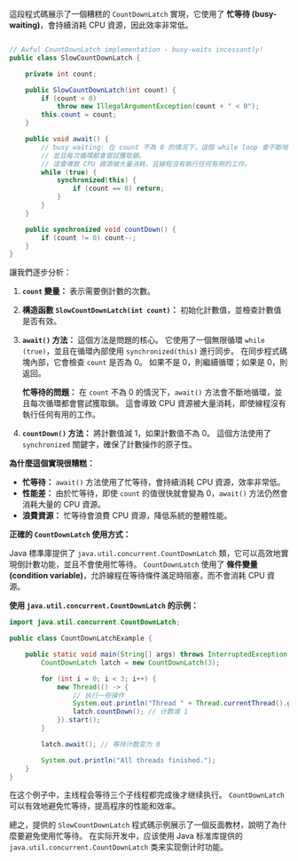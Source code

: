 這段程式碼展示了一個糟糕的 `CountDownLatch` 實現，它使用了 **忙等待 (busy-waiting)**，會持續消耗 CPU 資源，因此效率非常低。

```java

// Awful CountDownLatch implementation - busy-waits incessantly!
public class SlowCountDownLatch {

    private int count;

    public SlowCountDownLatch(int count) {
        if (count < 0)
            throw new IllegalArgumentException(count + " < 0");
        this.count = count;
    }

    public void await() {
	    // busy waiting: 在 count 不為 0 的情況下，這個 while loop 會不斷地循環
	    // 並且每次循環都會嘗試獲取鎖。 
	    // 這會導致 CPU 資源被大量消耗，且線程沒有執行任何有用的工作。
        while (true) {
            synchronized(this) {
                if (count == 0) return;
            }
        }
    }

    public synchronized void countDown() {
        if (count != 0) count--;
    }
}

```


讓我們逐步分析：

1. **`count` 變量：**  表示需要倒計數的次數。

2. **構造函數 `SlowCountDownLatch(int count)`：**  初始化計數值，並檢查計數值是否有效。

3. **`await()` 方法：**  這個方法是問題的核心。  它使用了一個無限循環 `while (true)`，並且在循環內部使用 `synchronized(this)` 進行同步。  在同步程式碼塊內部，它會檢查 `count` 是否為 0。  如果不是 0，則繼續循環；如果是 0，則返回。

   **忙等待的問題：**  在 `count` 不為 0 的情況下，`await()` 方法會不斷地循環，並且每次循環都會嘗試獲取鎖。  這會導致 CPU 資源被大量消耗，即使線程沒有執行任何有用的工作。

4. **`countDown()` 方法：**  將計數值減 1，如果計數值不為 0。  這個方法使用了 `synchronized` 關鍵字，確保了計數操作的原子性。


**為什麼這個實現很糟糕：**

* **忙等待：**  `await()` 方法使用了忙等待，會持續消耗 CPU 資源，效率非常低。
* **性能差：**  由於忙等待，即使 `count` 的值很快就會變為 0，`await()` 方法仍然會消耗大量的 CPU 資源。
* **浪費資源：**  忙等待會浪費 CPU 資源，降低系統的整體性能。


**正確的 `CountDownLatch` 使用方式：**

Java 標準庫提供了 `java.util.concurrent.CountDownLatch` 類，它可以高效地實現倒計數功能，並且不會使用忙等待。  `CountDownLatch` 使用了 **條件變量 (condition variable)**，允許線程在等待條件滿足時阻塞，而不會消耗 CPU 資源。

**使用 `java.util.concurrent.CountDownLatch` 的示例：**

```java
import java.util.concurrent.CountDownLatch;

public class CountDownLatchExample {

    public static void main(String[] args) throws InterruptedException {
        CountDownLatch latch = new CountDownLatch(3);

        for (int i = 0; i < 3; i++) {
            new Thread(() -> {
                // 执行一些操作
                System.out.println("Thread " + Thread.currentThread().getName() + " finished.");
                latch.countDown(); // 计数减 1
            }).start();
        }

        latch.await(); // 等待计数变为 0

        System.out.println("All threads finished.");
    }
}
```

在这个例子中，主线程会等待三个子线程都完成後才继续执行。  `CountDownLatch` 可以有效地避免忙等待，提高程序的性能和效率。


總之，提供的 `SlowCountDownLatch` 程式碼示例展示了一個反面教材，說明了為什麼要避免使用忙等待。  在实际开发中，应该使用 Java 标准库提供的 `java.util.concurrent.CountDownLatch` 类来实现倒计时功能。
